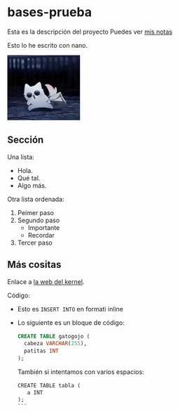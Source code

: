 # bases-prueba
Esta es la descripción del proyecto
Puedes ver [mis notas](/directorio/mis-notas.md)

Esto lo he escrito con nano.

![La mejor imagen de Linux](Gatogojo.jpeg)

## Sección
Una lista:
- Hola.
- Qué tal.
- Algo más.

Otra lista ordenada:
1. Peimer paso
2. Segundo paso
   - Importante
   - Recordar
3. Tercer paso

## Más cositas 
Enlace a [la web del kernel](https://kernel.org).

Código:

- Esto es `INSERT INTO` en formati inline
- Lo siguiente es un bloque de código:

  ```sql
  CREATE TABLE gatogojo (
    cabeza VARCHAR(255),
    patitas INT
  );
  ```

  También si intentamos con varios espacios:

      CREATE TABLE tabla (
         a INT
      );
      ```
